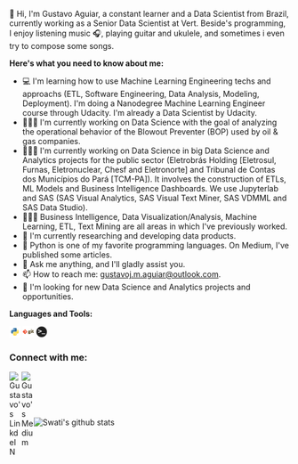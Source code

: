 👋 Hi, I'm Gustavo Aguiar, a constant learner and a Data Scientist from Brazil, currently working as a Senior Data Scientist at Vert. Beside's programming, I enjoy listening music 🎧, playing guitar and ukulele, and sometimes i even try to compose some songs.

**Here's what you need to know about me:**

* 💻 I'm learning how to use Machine Learning Engineering techs and approachs (ETL, Software Engineering, Data Analysis, Modeling, Deployment). I'm doing a Nanodegree Machine Learning Engineer course through Udacity. I'm already a Data Scientist by Udacity.
* 👨🏽‍💻 I'm currently working on Data Science with the goal of analyzing the operational behavior of the Blowout Preventer (BOP) used by oil & gas companies.
* 👨🏽‍💻 I'm currently working on Data Science in big Data Science and Analytics projects for the public sector (Eletrobrás Holding [Eletrosul, Furnas, Eletronuclear, Chesf and Eletronorte] and Tribunal de Contas dos Municípios do Pará [TCM-PA]). It involves the construction of ETLs, ML Models and Business Intelligence Dashboards. We use Jupyterlab and SAS (SAS Visual Analytics, SAS Visual Text Miner, SAS VDMML and SAS Data Studio).
* 👨🏽‍💻 Business Intelligence, Data Visualization/Analysis, Machine Learning, ETL, Text Mining are all areas in which I've previously worked.
* 🌱 I'm currently researching and developing data products.
* 🐍 Python is one of my favorite programming languages. On Medium, I've published some articles. 
* 💬 Ask me anything, and I'll gladly assist you.
* 📫 How to reach me: gustavoj.m.aguiar@outlook.com.
* 💼 I'm looking for new Data Science and Analytics projects and opportunities.

**Languages and Tools:**  

<code><img height="20" src="https://raw.githubusercontent.com/github/explore/80688e429a7d4ef2fca1e82350fe8e3517d3494d/topics/python/python.png"></code>
<code><img height="20" src="https://raw.githubusercontent.com/github/explore/80688e429a7d4ef2fca1e82350fe8e3517d3494d/topics/git/git.png"></code>
<code><img height="20" src="https://raw.githubusercontent.com/github/explore/80688e429a7d4ef2fca1e82350fe8e3517d3494d/topics/terminal/terminal.png"></code>

### Connect with me:
<a href="https://www.linkedin.com/in/gjmaguiar/?locale=en_US">
  <img align="left" alt="Gustavo's LinkdeIN" width="22px" src="https://cdn.jsdelivr.net/npm/simple-icons@v3/icons/linkedin.svg" />
</a>
<a href="https://medium.com/@gustavoaguiar_21700">
  <img align="left" alt="Gustavo's Medium" width="22px" src="https://cdn.jsdelivr.net/npm/simple-icons@v3/icons/medium.svg" />
</a>
<br />
<br />
<br />
<br />

![Swati's github stats](https://github-readme-stats.vercel.app/api?username=DataScientist-GustavoAguiar&show_icons=true&hide_border=true&theme=radical)
